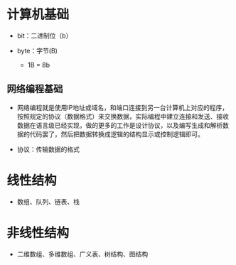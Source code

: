 # 计算机基础 

- bit：二进制位（b）

- byte：字节(B)
  - 1B  = 8b

## 网络编程基础

- 网络编程就是使用IP地址或域名，和端口连接到另一台计算机上对应的程序，按照规定的协议（数据格式）来交换数据，实际编程中建立连接和发送、接收数据在语言级已经实现，做的更多的工作是设计协议，以及编写生成和解析数据的代码罢了，然后把数据转换成逻辑的结构显示或控制逻辑即可。

- 协议：传输数据的格式

# 线性结构

- 数组、队列、链表、栈

# 非线性结构

- 二维数组、多维数组、广义表、树结构、图结构